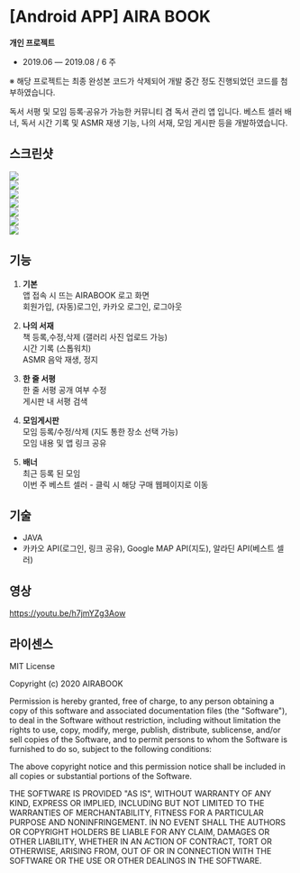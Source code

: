 # [Android APP] AIRA BOOK

 **개인 프로젝트**
 * 2019.06 — 2019.08 / 6 주

※ 해당 프로젝트는 최종 완성본 코드가 삭제되어 개발 중간 정도 진행되었던 코드를 첨부하였습니다.

독서 서평 및 모임 등록·공유가 가능한 커뮤니티 겸 독서 관리 앱 입니다. 베스트 셀러 배너, 독서 시간 기록 및 ASMR 재생 기능, 나의 서재, 모임 게시판 등을 개발하였습니다.

## 스크린샷

<div>
<img src="https://user-images.githubusercontent.com/68500631/89119281-033c3500-d4e8-11ea-8870-132a4a86a098.jpg" ></img><br>
<img src="https://user-images.githubusercontent.com/68500631/89119275-00414480-d4e8-11ea-9ad0-d885995c01be.jpg" </img><br>
<img src="https://user-images.githubusercontent.com/68500631/89119276-01727180-d4e8-11ea-9719-584b1664c6ec.jpg" ></img><br>
<img src="https://user-images.githubusercontent.com/68500631/89119277-01727180-d4e8-11ea-98ac-6a4cfef2e96b.jpg" ></img><br>
<img src="https://user-images.githubusercontent.com/68500631/89119278-020b0800-d4e8-11ea-867c-da3a90396783.jpg" ></img><br>
<img src="https://user-images.githubusercontent.com/68500631/89119279-020b0800-d4e8-11ea-865b-1c1fab2ace78.jpg" ></img><br>
<img src="https://user-images.githubusercontent.com/68500631/89119280-02a39e80-d4e8-11ea-8a5b-c05f8009a36e.jpg" ></img><br>
</div>

## 기능
1. **기본**
<br>앱 접속 시 뜨는 AIRABOOK 로고 화면
<br>회원가입, (자동)로그인, 카카오 로그인, 로그아웃

2. **나의 서재**
<br>책 등록,수정,삭제 (갤러리 사진 업로드 가능)
<br>시간 기록 (스톱워치)
<br>ASMR 음악 재생, 정지

3. **한 줄 서평**
<br>한 줄 서평 공개 여부 수정
<br>게시판 내 서평 검색

4. **모임게시판**
<br>모임 등록/수정/삭제 (지도 통한 장소 선택 가능)
<br>모임 내용 및 앱 링크 공유

5. **배너**
<br>최근 등록 된 모임
<br>이번 주 베스트 셀러 - 클릭 시 해당 구매 웹페이지로 이동

## 기술
* JAVA
* 카카오 API(로그인, 링크 공유), Google MAP API(지도), 알라딘 API(베스트 셀러)

## 영상
https://youtu.be/h7jmYZg3Aow

## 라이센스

MIT License

Copyright (c) 2020 AIRABOOK

Permission is hereby granted, free of charge, to any person obtaining a copy of this software and associated documentation files (the "Software"), to deal in the Software without restriction, including without limitation the rights to use, copy, modify, merge, publish, distribute, sublicense, and/or sell copies of the Software, and to permit persons to whom the Software is furnished to do so, subject to the following conditions:

The above copyright notice and this permission notice shall be included in all copies or substantial portions of the Software.

THE SOFTWARE IS PROVIDED "AS IS", WITHOUT WARRANTY OF ANY KIND, EXPRESS OR IMPLIED, INCLUDING BUT NOT LIMITED TO THE WARRANTIES OF MERCHANTABILITY, FITNESS FOR A PARTICULAR PURPOSE AND NONINFRINGEMENT. IN NO EVENT SHALL THE AUTHORS OR COPYRIGHT HOLDERS BE LIABLE FOR ANY CLAIM, DAMAGES OR OTHER LIABILITY, WHETHER IN AN ACTION OF CONTRACT, TORT OR OTHERWISE, ARISING FROM, OUT OF OR IN CONNECTION WITH THE SOFTWARE OR THE USE OR OTHER DEALINGS IN THE SOFTWARE.

